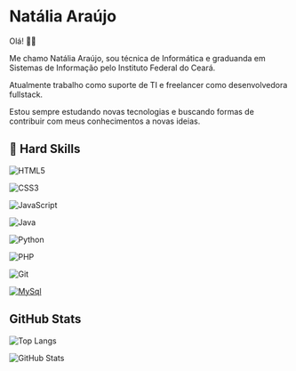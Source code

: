# Natália Araújo

Olá! 👋🏻

Me chamo Natália Araújo, sou técnica de Informática e graduanda em Sistemas de Informação pelo Instituto Federal do Ceará. 

Atualmente trabalho como suporte de TI e freelancer como desenvolvedora fullstack. 

Estou sempre estudando novas tecnologias e buscando formas de contribuir com meus conhecimentos a novas ideias.


## 📕 Hard Skills
![HTML5](https://img.shields.io/badge/HTML-white?style=for-the-badge&logo=html5&logoColor=FF8C00)

![CSS3](https://img.shields.io/badge/CSS3-white?style=for-the-badge&logo=css3&logoColor=E94D5F)

![JavaScript](https://img.shields.io/badge/JavaScript-white?style=for-the-badge&logo=javascript&logoColor=FFD700) 

![Java](https://img.shields.io/badge/JAVA-white?style=for-the-badge&logo=Java)

![Python](https://img.shields.io/badge/Python-white?style=for-the-badge&logo=python)

![PHP](https://img.shields.io/badge/PHP-white?style=for-the-badge&logo=php)

![Git](https://img.shields.io/badge/Git-white?style=for-the-badge&logo=git&logoColor=orange)

[![MySql](https://img.shields.io/badge/MySQl-white?style=for-the-badge&logo=mysql&logoColor=orange)](https://www.php.net/docs.php)

## GitHub Stats

![Top Langs](https://github-readme-stats.vercel.app/api/top-langs/?username=nataliarauj&theme=dracula&layout=compact)

![GitHub Stats](https://github-readme-stats.vercel.app/api?username=nataliarauj&theme=dracula&show_icons=true)
